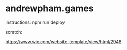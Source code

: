 # andrewpham.games

instructions: npm run deploy

scratch:

https://www.wix.com/website-template/view/html/2948

